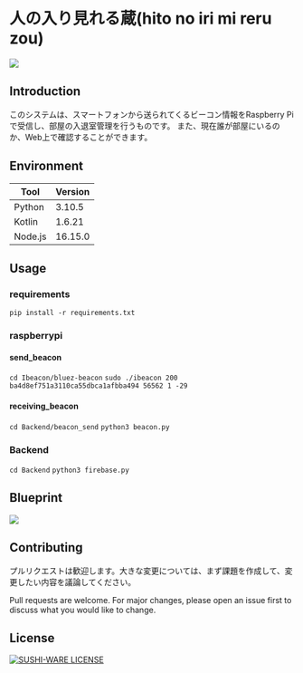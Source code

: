 
# 人の入り見れる蔵(hito no iri mi reru zou)

![](https://i.imgur.com/UxpA2Gz.png)

## Introduction

このシステムは、スマートフォンから送られてくるビーコン情報をRaspberry Piで受信し、部屋の入退室管理を行うものです。
また、現在誰が部屋にいるのか、Web上で確認することができます。

## Environment

| Tool    | Version  |
| ------- | -------- |
| Python  | 3.10.5   |
| Kotlin        |  1.6.21        |
| Node.js | 16.15.0 |

## Usage

### requirements

``` pip install -r requirements.txt ```

### raspberrypi

#### send_beacon

``` cd Ibeacon/bluez-beacon ```
```sudo ./ibeacon 200 ba4d8ef751a3110ca55dbca1afbba494 56562 1 -29```

#### receiving_beacon

``` cd Backend/beacon_send ```
``` python3 beacon.py ```

### Backend

```cd Backend```
``` python3 firebase.py ```

## Blueprint

![](https://i.imgur.com/ivNt2UX.png)

## Contributing

プルリクエストは歓迎します。大きな変更については、まず課題を作成して、変更したい内容を議論してください。

Pull requests are welcome. For major changes, please open an issue first to discuss what you would like to change.

## License

[![SUSHI-WARE LICENSE](https://img.shields.io/badge/license-SUSHI--WARE%F0%9F%8D%A3-blue.svg)](https://github.com/MakeNowJust/sushi-ware)
